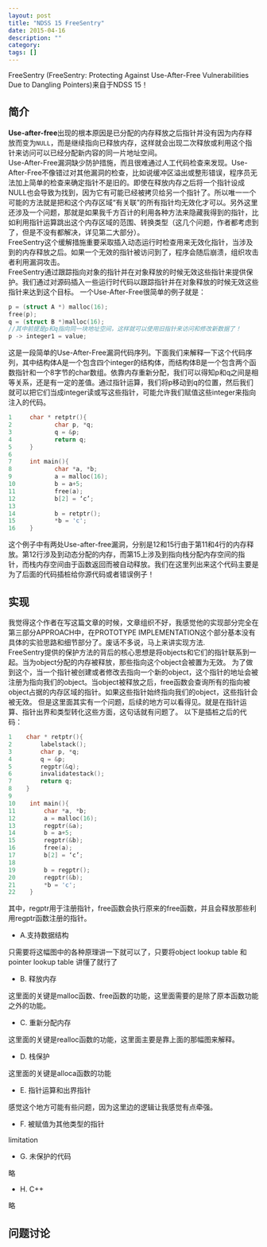 ```yaml
---
layout: post
title: "NDSS 15 FreeSentry"
date: 2015-04-16
description: ""
category: 
tags: []
---
```

FreeSentry (FreeSentry: Protecting Against Use-After-Free Vulnerabilities Due to Dangling Pointers)来自于NDSS 15！

## 简介

**Use-after-free**出现的根本原因是已分配的内存释放之后指针并没有因为内存释放而变为`NULL`，而是继续指向已释放内存，这样就会出现二次释放或利用这个指针来访问可以已经分配新内容的同一片地址空间。     
Use-After-Free漏洞缺少防护措施，而且很难通过人工代码检查来发现。Use-After-Free不像错过对其他漏洞的检查，比如说缓冲区溢出或整形错误，程序员无法加上简单的检查来确定指针不是旧的。即使在释放内存之后将一个指针设成NULL也会导致为找到，因为它有可能已经被拷贝给另一个指针了。所以唯一一个可能的方法就是把和这个内存区域“有关联”的所有指针均无效化才可以。另外这里还涉及一个问题，那就是如果我千方百计的利用各种方法来隐藏我得到的指针，比如利用指针运算跳出这个内存区域的范围、转换类型（这几个问题，作者都考虑到了，但是不没有都解决，详见第二大部分）。    
FreeSentry这个缓解措施重要采取插入动态运行时检查用来无效化指针，当涉及到的内存释放之后。如果一个无效的指针被访问到了，程序会随后崩溃，组织攻击者利用漏洞攻击。    
FreeSentry通过跟踪指向对象的指针并在对象释放的时候无效这些指针来提供保护。我们通过对源码插入一些运行时代码以跟踪指针并在对象释放的时候无效这些指针来达到这个目标。
一个Use-After-Free很简单的例子就是：

```c
p = (struct A *) malloc(16);
free(p);
q = (struct B *)malloc(16);
//其中前提是p和q指向同一块地址空间，这样就可以使用旧指针来访问和修改新数据了！
p -> integer1 = value;
```

这是一段简单的Use-After-Free漏洞代码序列。下面我们来解释一下这个代码序列，其中结构体A是一个包含四个integer的结构体，而结构体B是一个包含两个函数指针和一个8字节的char数组。依靠内存重新分配，我们可以得知p和q之间是相等关系，还是有一定的差值。通过指针运算，我们将p移动到q的位置，然后我们就可以把它们当成integer读或写这些指针，可能允许我们赋值这些integer来指向注入的代码。

```c
1     char * retptr(){
2            char p, *q;
3            q = &p;
4            return q;
5     }
6
7     int main(){
8            char *a, *b;
9            a = malloc(16);
10           b = a+5;
11           free(a);
12           b[2] = ‘c’;
13
14           b = retptr();
15           *b = 'c';
16    }
```

这个例子中有两处Use-after-free漏洞，分别是12和15行由于第11和4行的内存释放。第12行涉及到动态分配的内存，而第15上涉及到指向栈分配内存空间的指针，而栈内存空间由于函数返回而被自动释放。我们在这里列出来这个代码主要是为了后面的代码插桩给你源代码或者错误例子！

## 实现

我觉得这个作者在写这篇文章的时候，文章组织不好，我感觉他的实现部分完全在第三部分APPROACH中，在PROTOTYPE IMPLEMENTATION这个部分基本没有具体的实验思路和细节部分了。废话不多说，马上来讲实现方法.    
FreeSentry提供的保护方法的背后的核心思想是将objects和它们的指针联系到一起。当为object分配的内存被释放，那些指向这个object会被置为无效。     为了做到这个，当一个指针被创建或者修改去指向一个新的object，这个指针的地址会被注册为指向我们的object。当object被释放之后，free函数会查询所有的指向被object占据的内存区域的指针。如果这些指针始终指向我们的object，这些指针会被无效。
但是这里面其实有一个问题，后续的地方可以看得见。就是在指针运算、指针出界和类型转化这些方面，这句话就有问题了。
以下是插桩之后的代码：

```c
1    char * retptr(){
2        labelstack();
3        char p, *q;
4        q = &p;
5        regptr(&q);
6        invalidatestack();
7        return q;
8    }
9
10    int main(){
11        char *a, *b;
12        a = malloc(16);
13        regptr(&a);
14        b = a+5;
15        regptr(&b);
16        free(a);
17        b[2] = ‘c’;
18
19        b = regptr();
20        regptr(&b);
21        *b = 'c';
22    }
```

其中，regptr用于注册指针，free函数会执行原来的free函数，并且会释放那些利用regptr函数注册的指针。

- A.支持数据结构

只需要将这幅图中的各种原理讲一下就可以了，只要将object lookup table 和 pointer lookup table 讲懂了就行了

- B. 释放内存

这里面的关键是malloc函数、free函数的功能，这里面需要的是除了原本函数功能之外的功能。

- C. 重新分配内存

这里面的关键是realloc函数的功能，这里面主要是靠上面的那幅图来解释。

- D. 栈保护

这里面的关键是alloca函数的功能

- E. 指针运算和出界指针

感觉这个地方可能有些问题，因为这里边的逻辑让我感觉有点牵强。

- F. 被赋值为其他类型的指针

limitation

- G. 未保护的代码

略

- H. C++

略

## 问题讨论
